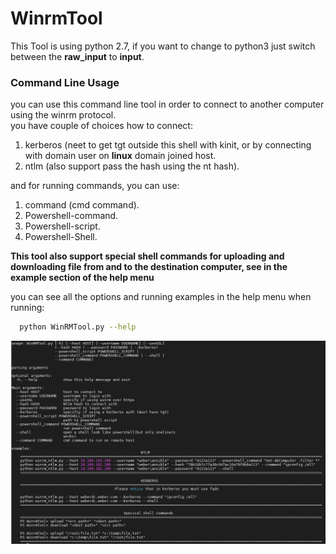 # WinrmTool
This Tool is using python 2.7, if you want to change to python3 just switch between the **raw_input** to **input**.

### Command Line Usage
you can use this command line tool in order to connect to another computer using the winrm protocol.                                                                        
you have couple of choices how to connect:                                                                                                                  
1) kerberos (neet to get tgt outside this shell with kinit, or by connecting with domain user on **linux** domain joined host.                                               
2) ntlm (also support pass the hash using the nt hash).                                                                                                                        
                                                                                                                                                                             
and for running commands, you can use:                                                                                                                                        
1) command (cmd command).                                                                                                                                                  
2) Powershell-command.                                                                                                                                                           
3) Powershell-script.                                                                                                                                                        
4) Powershell-Shell.                                                                                                                                                            

**This tool also support special shell commands for uploading and downloading file from and to the destination computer, see in the example section of the help menu**             

you can see all the options and running examples in the help menu when running:                                                                                                   
```bash
  python WinRMTool.py --help
```
![alt text](./images/command_line.PNG)

